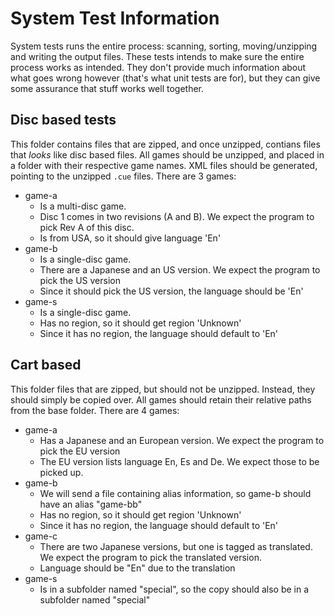 # System Test Information
System tests runs the entire process: scanning, sorting, moving/unzipping and writing the output files. These tests intends to make sure the entire process works as intended. They don't provide much information about what goes wrong however (that's what unit tests are for), but they can give some assurance that stuff works well together.

## Disc based tests
This folder contains files that are zipped, and once unzipped, contians files that _looks_ like disc based files. All games should be unzipped, and placed in a folder with their respective game names. XML files should be generated, pointing to the unzipped `.cue` files. There are 3 games:
* game-a
  * Is a multi-disc game. 
  * Disc 1 comes in two revisions (A and B). We expect the program to pick Rev A of this disc.
  * Is from USA, so it should give language 'En'
* game-b
  * Is a single-disc game.
  * There are a Japanese and an US version.  We expect the program to pick the US version
  * Since it should pick the US version, the language should be 'En'
* game-s
  * Is a single-disc game.
  * Has no region, so it should get region 'Unknown'
  * Since it has no region, the language should default to 'En'

 ## Cart based
This folder files that are zipped, but should not be unzipped. Instead, they should simply be copied over. All games should retain their relative paths from the base folder. There are 4 games:
* game-a
  * Has a Japanese and an European version. We expect the program to pick the EU version
  * The EU version lists language En, Es and De. We expect those to be picked up.
* game-b
  * We will send a file containing alias information, so game-b should have an alias "game-bb"
  * Has no region, so it should get region 'Unknown'
  * Since it has no region, the language should default to 'En'
* game-c
  * There are two Japanese versions, but one is tagged as translated. We expect the program to pick the translated version.
  * Language should be "En" due to the translation
* game-s
  * Is in a subfolder named "special", so the copy should also be in a subfolder named "special"